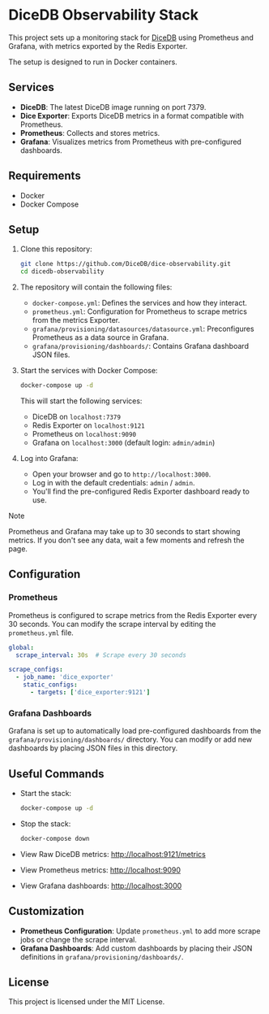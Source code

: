 
# DiceDB Observability Stack

This project sets up a monitoring stack for [DiceDB](https://github.com/DiceDB/dice) using Prometheus and Grafana, with metrics exported by the Redis Exporter.

The setup is designed to run in Docker containers.

## Services

- **DiceDB**: The latest DiceDB image running on port 7379.
- **Dice Exporter**: Exports DiceDB metrics in a format compatible with Prometheus.
- **Prometheus**: Collects and stores metrics.
- **Grafana**: Visualizes metrics from Prometheus with pre-configured dashboards.

## Requirements

- Docker
- Docker Compose

## Setup

1. Clone this repository:
    ```bash
    git clone https://github.com/DiceDB/dice-observability.git
    cd dicedb-observability
    ```

2. The repository will contain the following files:
    - `docker-compose.yml`: Defines the services and how they interact.
    - `prometheus.yml`: Configuration for Prometheus to scrape metrics from the metrics Exporter.
    - `grafana/provisioning/datasources/datasource.yml`: Preconfigures Prometheus as a data source in Grafana.
    - `grafana/provisioning/dashboards/`: Contains Grafana dashboard JSON files.

3. Start the services with Docker Compose:
    ```bash
    docker-compose up -d
    ```

   This will start the following services:
   - DiceDB on `localhost:7379`
   - Redis Exporter on `localhost:9121`
   - Prometheus on `localhost:9090`
   - Grafana on `localhost:3000` (default login: `admin/admin`)

4. Log into Grafana:
    - Open your browser and go to `http://localhost:3000`.
    - Log in with the default credentials: `admin` / `admin`.
    - You'll find the pre-configured Redis Exporter dashboard ready to use.

> [!NOTE]
> Prometheus and Grafana may take up to 30 seconds to start showing metrics. If you don't see any data, wait a few moments and refresh the page.

## Configuration

### Prometheus

Prometheus is configured to scrape metrics from the Redis Exporter every 30 seconds. You can modify the scrape interval by editing the `prometheus.yml` file.

```yaml
global:
  scrape_interval: 30s  # Scrape every 30 seconds

scrape_configs:
  - job_name: 'dice_exporter'
    static_configs:
      - targets: ['dice_exporter:9121']
```

### Grafana Dashboards

Grafana is set up to automatically load pre-configured dashboards from the `grafana/provisioning/dashboards/` directory. You can modify or add new dashboards by placing JSON files in this directory.

## Useful Commands

- Start the stack:
    ```bash
    docker-compose up -d
    ```

- Stop the stack:
    ```bash
    docker-compose down
    ```

- View Raw DiceDB metrics: [http://localhost:9121/metrics](http://localhost:9121/metrics)
- View Prometheus metrics: [http://localhost:9090](http://localhost:9090)
- View Grafana dashboards: [http://localhost:3000](http://localhost:3000)

## Customization

- **Prometheus Configuration**: Update `prometheus.yml` to add more scrape jobs or change the scrape interval.
- **Grafana Dashboards**: Add custom dashboards by placing their JSON definitions in `grafana/provisioning/dashboards/`.

## License

This project is licensed under the MIT License.